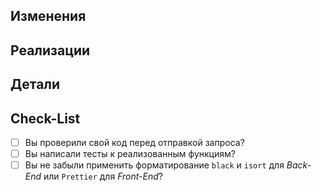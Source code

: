 ## Изменения
<!-- Опишите здесь на языке, понятном каждому, изменения, сделанные в исходном коде по пунктам. -->

## Реализации
<!-- Опишите здесь на языке, понятном каждому, что нового было добавлено в исходный код. -->

## Детали
<!-- Здесь можно описать технические детали по пунктам. -->

## Check-List
<!-- Проставьте x в квадратные скобки в нужных пунктах. Example: [x] -->
- [ ] Вы проверили свой код перед отправкой запроса?
- [ ] Вы написали тесты к реализованным функциям?
- [ ] Вы не забыли применить форматирование `black` и `isort` для _Back-End_ или `Prettier` для _Front-End_?
